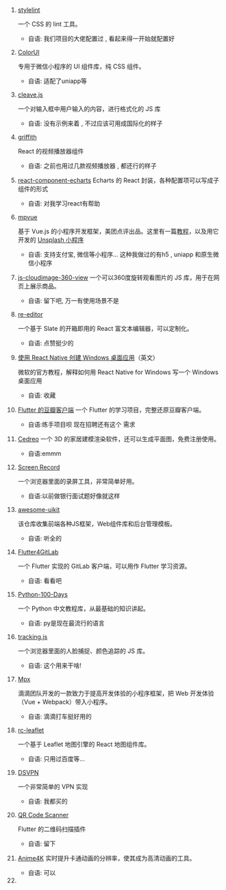 1. [stylelint](https://stylelint.io/)

   一个 CSS 的 lint 工具。

    - 自语: 我们项目的大佬配置过 , 看起来得一开始就配置好

2. [ColorUI](https://github.com/weilanwl/ColorUI)

   专用于微信小程序的 UI 组件库，纯 CSS 组件。

    - 自语: 适配了uniapp等

3. [cleave.js](https://github.com/nosir/cleave.js)

   一个对输入框中用户输入的内容，进行格式化的 JS 库

    - 自语: 没有示例来着 , 不过应该可用成国际化的样子

4. [griffith](https://github.com/zhihu/griffith)

   React 的视频播放器组件

    - 自语: 之前也用过几款视频播放器 , 都还行的样子

5. [react-component-echarts](https://github.com/dawiwt/react-component-echarts)
   Echarts 的 React 封装，各种配置项可以写成子组件的形式

    - 自语: 对我学习react有帮助

6. [mpvue](https://github.com/Meituan-Dianping/mpvue)

   基于 Vue.js 的小程序开发框架，美团点评出品。这里有一篇[教程](https://mp.weixin.qq.com/s/1f6BA8W2aCr9qWZ6Kgz_jQ)，以及用它开发的 [Unsplash 小程序](https://github.com/iyuyoung/image)

    - 自语: 支持支付宝, 微信等小程序... 这种我做过的有h5 , uniapp 和原生微信小程序

7. [js-cloudimage-360-view](https://github.com/scaleflex/js-cloudimage-360-view)
   一个可以360度旋转观看图片的 JS 库，用于在网页上展示商品。

    - 自语: 留下吧, 万一有使用场景不是

8. [re-editor](https://github.com/wowlusitong/re-editor)

   一个基于 Slate 的开箱即用的 React 富文本编辑器，可以定制化。

    - 自语: 点赞挺少的

9. [使用 React Native 创建 Windows 桌面应用](https://www.microsoft.com/developerblog/2016/05/26/creating-universal-windows-apps-with-react-native/)（英文）

   微软的官方教程，解释如何用 React Native for Windows 写一个 Windows 桌面应用

    - 自语: 收藏

10. [Flutter 的豆瓣客户端](https://github.com/kaina404/FlutterDouBan)
    一个 Flutter 的学习项目，完整还原豆瓣客户端。

    - 自语:练手项目呗 现在招聘还有这个 需求

11. [Cedreo](https://cedreo.com/en/)
    一个 3D 的家居建模渲染软件，还可以生成平面图，免费注册使用。

    - 自语:emmm

12. [Screen Record](https://screenrecord.43z.one/)

    一个浏览器里面的录屏工具，非常简单好用。

    - 自语:以前做银行面试题好像就这样

13. [awesome-uikit](https://github.com/jaywcjlove/awesome-uikit)

    该仓库收集前端各种JS框架，Web组件库和后台管理模板。

    - 自语: 听全的

14. [Flutter4GitLab](https://github.com/stefanJi/Flutter4GitLab)

    一个 Flutter 实现的 GitLab 客户端，可以用作 Flutter 学习资源。

    - 自语: 看看吧

15. [Python-100-Days](https://github.com/jackfrued/Python-100-Days)

    一个 Python 中文教程库，从最基础的知识讲起。

    - 自语: py是现在最流行的语言

16. [tracking.js](https://trackingjs.com/)

    一个浏览器里面的人脸捕捉、颜色追踪的 JS 库。

    - 自语: 这个用来干啥!

17. [Mpx](https://github.com/didi/mpx)

    滴滴团队开发的一款致力于提高开发体验的小程序框架，把 Web 开发体验（Vue + Webpack）带入小程序。

    - 自语: 滴滴打车挺好用的

18. [rc-leaflet](https://github.com/Coder-JJ/rc-leaflet)

    一个基于 Leaflet 地图引擎的 React 地图组件库。

    - 自语: 只用过百度等...

19. [DSVPN](https://github.com/jedisct1/dsvpn)

    一个非常简单的 VPN 实现

    - 自语: 我都买的

20. [QR Code Scanner](https://github.com/leyan95/qrcode_scanner)

    Flutter 的二维码扫描插件

    - 自语: 留下

21. [Anime4K](https://github.com/bloc97/Anime4K)
    实时提升卡通动画的分辨率，使其成为高清动画的工具。

    - 自语: 可以

22. 





